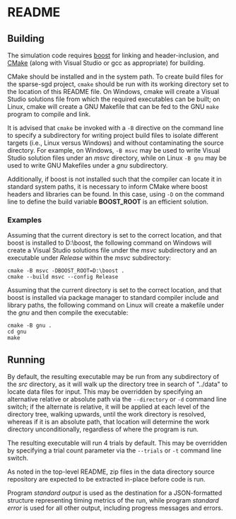 # README

## Building
The simulation code requires [boost](https://www.boost.org/) for linking and header-inclusion, and [CMake](https://cmake.org/)
(along with Visual Studio or gcc as appropriate) for building.

CMake should be installed and in the system path. To create build files for the sparse-sgd project, `cmake` should be run
with its working directory set to the location of this README file.  On Windows, cmake will create a Visual Studio solutions
file from which the required executables can be built; on Linux, cmake will create a GNU Makefile that can be fed to the GNU
`make` program to compile and link.

It is advised that `cmake` be invoked with a `-B` directive on the command line to specify a subdirectory for writing project
build files to isolate different targets (i.e., Linux versus Windows) and without contaminating the source directory. For
example, on Windows, `-B msvc` may be used to write Visual Studio solution files under an _msvc_ directory, while on Linux
`-B gnu` may be used to write GNU Makefiles under a _gnu_ subdirectory.

Additionally, if boost is not installed such that the compiler can locate it in standard system paths, it is necessary to
inform CMake where boost headers and libraries can be found. In this case, using `-D` on the command line to define the
build variable **BOOST_ROOT** is an efficient solution.

### Examples

Assuming that the current directory is set to the correct location, and that boost is installed to D:\boost, the following
command on Windows will create a Visual Studio solutions file under the _msvc_ subdirectory and an executable under _Release_ within the _msvc_ subdirectory:

    cmake -B msvc -DBOOST_ROOT=D:\boost .
    cmake --build msvc --config Release
    
Assuming that the current directory is set to the correct location, and that boost is installed via package manager to
standard compiler include and library paths, the following command on Linux will create a makefile under the _gnu_ and then
compile the executable:

    cmake -B gnu .
    cd gnu
    make
    
## Running

By default, the resulting executable may be run from any subdirectory of the _src_ directory, as it will walk up the
directory tree in search of "../data" to locate data files for input.  This may be overridden by specifying an alternative
relative or absolute path via the `--directory` or `-d` command line switch; if the alternate is relative, it will be
applied at each level of the directory tree, walking upwards, until the work directory is resolved, whereas if it is an
absolute path, that location will determine the work directory unconditionally, regardless of where the program is run.

The resulting executable will run 4 trials by default.  This may be overridden by specifying a trial count parameter via
the `--trials` or `-t` command line switch.

As noted in the top-level README, zip files in the data directory source repository are expected to be extracted in-place
before code is run.

Program _standard output_ is used as the destination for a JSON-formatted structure representing timing metrics of the run,
while program _standard error_ is used for all other output, including progress messages and errors.
